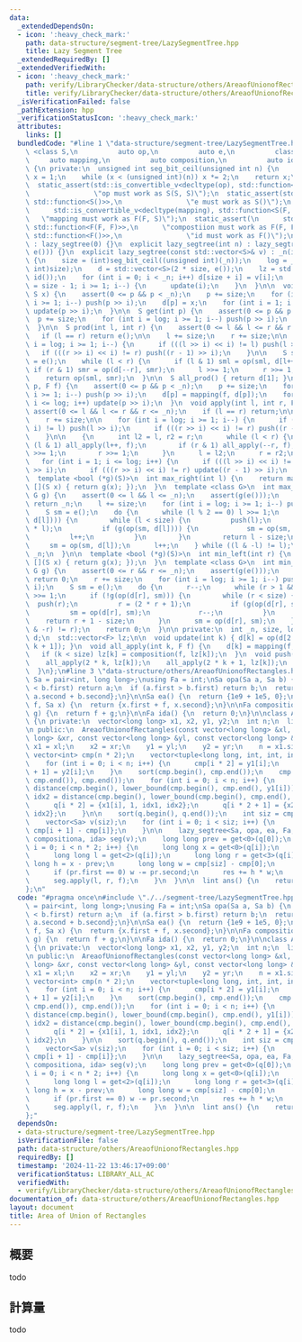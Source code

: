 ```yaml
---
data:
  _extendedDependsOn:
  - icon: ':heavy_check_mark:'
    path: data-structure/segment-tree/LazySegmentTree.hpp
    title: Lazy Segment Tree
  _extendedRequiredBy: []
  _extendedVerifiedWith:
  - icon: ':heavy_check_mark:'
    path: verify/LibraryChecker/data-structure/others/AreaofUnionofRectangles.test.cpp
    title: verify/LibraryChecker/data-structure/others/AreaofUnionofRectangles.test.cpp
  _isVerificationFailed: false
  _pathExtension: hpp
  _verificationStatusIcon: ':heavy_check_mark:'
  attributes:
    links: []
  bundledCode: "#line 1 \"data-structure/segment-tree/LazySegmentTree.hpp\"\n\ntemplate\
    \ <class S,\n          auto op,\n          auto e,\n          class F,\n     \
    \     auto mapping,\n          auto composition,\n          auto id>\nstruct lazy_segtree\
    \ {\n private:\n  unsigned int seg_bit_ceil(unsigned int n) {\n    unsigned int\
    \ x = 1;\n    while (x < (unsigned int)(n)) x *= 2;\n    return x;\n  }\n\n public:\n\
    \  static_assert(std::is_convertible_v<decltype(op), std::function<S(S, S)>>,\n\
    \                \"op must work as S(S, S)\");\n  static_assert(std::is_convertible_v<decltype(e),\
    \ std::function<S()>>,\n                \"e must work as S()\");\n  static_assert(\n\
    \      std::is_convertible_v<decltype(mapping), std::function<S(F, S)>>,\n   \
    \   \"mapping must work as F(F, S)\");\n  static_assert(\n      std::is_convertible_v<decltype(composition),\
    \ std::function<F(F, F)>>,\n      \"compostiion must work as F(F, F)\");\n  static_assert(std::is_convertible_v<decltype(id),\
    \ std::function<F()>>,\n                \"id must work as F()\");\n  lazy_segtree()\
    \ : lazy_segtree(0) {}\n  explicit lazy_segtree(int n) : lazy_segtree(std::vector<S>(n,\
    \ e())) {}\n  explicit lazy_segtree(const std::vector<S>& v) : _n(int(v.size()))\
    \ {\n    size = (int)seg_bit_ceil((unsigned int)(_n));\n    log = __builtin_ctz((unsigned\
    \ int)size);\n    d = std::vector<S>(2 * size, e());\n    lz = std::vector<F>(size,\
    \ id());\n    for (int i = 0; i < _n; i++) d[size + i] = v[i];\n    for (int i\
    \ = size - 1; i >= 1; i--) {\n      update(i);\n    }\n  }\n\n  void set(int p,\
    \ S x) {\n    assert(0 <= p && p < _n);\n    p += size;\n    for (int i = log;\
    \ i >= 1; i--) push(p >> i);\n    d[p] = x;\n    for (int i = 1; i <= log; i++)\
    \ update(p >> i);\n  }\n\n  S get(int p) {\n    assert(0 <= p && p < _n);\n  \
    \  p += size;\n    for (int i = log; i >= 1; i--) push(p >> i);\n    return d[p];\n\
    \  }\n\n  S prod(int l, int r) {\n    assert(0 <= l && l <= r && r <= _n);\n \
    \   if (l == r) return e();\n\n    l += size;\n    r += size;\n\n    for (int\
    \ i = log; i >= 1; i--) {\n      if (((l >> i) << i) != l) push(l >> i);\n   \
    \   if (((r >> i) << i) != r) push((r - 1) >> i);\n    }\n\n    S sml = e(), smr\
    \ = e();\n    while (l < r) {\n      if (l & 1) sml = op(sml, d[l++]);\n     \
    \ if (r & 1) smr = op(d[--r], smr);\n      l >>= 1;\n      r >>= 1;\n    }\n\n\
    \    return op(sml, smr);\n  }\n\n  S all_prod() { return d[1]; }\n\n  void apply(int\
    \ p, F f) {\n    assert(0 <= p && p < _n);\n    p += size;\n    for (int i = log;\
    \ i >= 1; i--) push(p >> i);\n    d[p] = mapping(f, d[p]);\n    for (int i = 1;\
    \ i <= log; i++) update(p >> i);\n  }\n  void apply(int l, int r, F f) {\n   \
    \ assert(0 <= l && l <= r && r <= _n);\n    if (l == r) return;\n\n    l += size;\n\
    \    r += size;\n\n    for (int i = log; i >= 1; i--) {\n      if (((l >> i) <<\
    \ i) != l) push(l >> i);\n      if (((r >> i) << i) != r) push((r - 1) >> i);\n\
    \    }\n\n    {\n      int l2 = l, r2 = r;\n      while (l < r) {\n        if\
    \ (l & 1) all_apply(l++, f);\n        if (r & 1) all_apply(--r, f);\n        l\
    \ >>= 1;\n        r >>= 1;\n      }\n      l = l2;\n      r = r2;\n    }\n\n \
    \   for (int i = 1; i <= log; i++) {\n      if (((l >> i) << i) != l) update(l\
    \ >> i);\n      if (((r >> i) << i) != r) update((r - 1) >> i);\n    }\n  }\n\n\
    \  template <bool (*g)(S)>\n  int max_right(int l) {\n    return max_right(l,\
    \ [](S x) { return g(x); });\n  }\n  template <class G>\n  int max_right(int l,\
    \ G g) {\n    assert(0 <= l && l <= _n);\n    assert(g(e()));\n    if (l == _n)\
    \ return _n;\n    l += size;\n    for (int i = log; i >= 1; i--) push(l >> i);\n\
    \    S sm = e();\n    do {\n      while (l % 2 == 0) l >>= 1;\n      if (!g(op(sm,\
    \ d[l]))) {\n        while (l < size) {\n          push(l);\n          l = (2\
    \ * l);\n          if (g(op(sm, d[l]))) {\n            sm = op(sm, d[l]);\n  \
    \          l++;\n          }\n        }\n        return l - size;\n      }\n \
    \     sm = op(sm, d[l]);\n      l++;\n    } while ((l & -l) != l);\n    return\
    \ _n;\n  }\n\n  template <bool (*g)(S)>\n  int min_left(int r) {\n    return min_left(r,\
    \ [](S x) { return g(x); });\n  }\n  template <class G>\n  int min_left(int r,\
    \ G g) {\n    assert(0 <= r && r <= _n);\n    assert(g(e()));\n    if (r == 0)\
    \ return 0;\n    r += size;\n    for (int i = log; i >= 1; i--) push((r - 1) >>\
    \ i);\n    S sm = e();\n    do {\n      r--;\n      while (r > 1 && (r % 2)) r\
    \ >>= 1;\n      if (!g(op(d[r], sm))) {\n        while (r < size) {\n        \
    \  push(r);\n          r = (2 * r + 1);\n          if (g(op(d[r], sm))) {\n  \
    \          sm = op(d[r], sm);\n            r--;\n          }\n        }\n    \
    \    return r + 1 - size;\n      }\n      sm = op(d[r], sm);\n    } while ((r\
    \ & -r) != r);\n    return 0;\n  }\n\n private:\n  int _n, size, log;\n  std::vector<S>\
    \ d;\n  std::vector<F> lz;\n\n  void update(int k) { d[k] = op(d[2 * k], d[2 *\
    \ k + 1]); }\n  void all_apply(int k, F f) {\n    d[k] = mapping(f, d[k]);\n \
    \   if (k < size) lz[k] = composition(f, lz[k]);\n  }\n  void push(int k) {\n\
    \    all_apply(2 * k, lz[k]);\n    all_apply(2 * k + 1, lz[k]);\n    lz[k] = id();\n\
    \  }\n};\n#line 3 \"data-structure/others/AreaofUnionofRectangles.hpp\"\nusing\
    \ Sa = pair<int, long long>;\nusing Fa = int;\nSa opa(Sa a, Sa b) {\n  if (a.first\
    \ < b.first) return a;\n  if (a.first > b.first) return b;\n  return {a.first,\
    \ a.second + b.second};\n}\n\nSa ea() {\n  return {1e9 + 1e5, 0};\n}\n\nSa mappinga(Fa\
    \ f, Sa x) {\n  return {x.first + f, x.second};\n}\n\nFa compositiona(Fa f, Fa\
    \ g) {\n  return f + g;\n}\n\nFa ida() {\n  return 0;\n}\n\nclass AreaofUnionofRectangles\
    \ {\n private:\n  vector<long long> x1, x2, y1, y2;\n  int n;\n  lint res = 0;\n\
    \n public:\n  AreaofUnionofRectangles(const vector<long long> &xl, const vector<long\
    \ long> &xr, const vector<long long> &yl, const vector<long long> &yr) {\n   \
    \ x1 = xl;\n    x2 = xr;\n    y1 = yl;\n    y2 = yr;\n    n = x1.size();\n   \
    \ vector<int> cmp(n * 2);\n    vector<tuple<long long, int, int, int>> q(n * 2);\n\
    \    for (int i = 0; i < n; i++) {\n      cmp[i * 2] = y1[i];\n      cmp[i * 2\
    \ + 1] = y2[i];\n    }\n    sort(cmp.begin(), cmp.end());\n    cmp.erase(unique(cmp.begin(),\
    \ cmp.end()), cmp.end());\n    for (int i = 0; i < n; i++) {\n      int idx1 =\
    \ distance(cmp.begin(), lower_bound(cmp.begin(), cmp.end(), y1[i]));\n      int\
    \ idx2 = distance(cmp.begin(), lower_bound(cmp.begin(), cmp.end(), y2[i]));\n\
    \      q[i * 2] = {x1[i], 1, idx1, idx2};\n      q[i * 2 + 1] = {x2[i], -1, idx1,\
    \ idx2};\n    }\n\n    sort(q.begin(), q.end());\n    int siz = cmp.size() - 1;\n\
    \    vector<Sa> v(siz);\n    for (int i = 0; i < siz; i++) {\n      v[i] = {0,\
    \ cmp[i + 1] - cmp[i]};\n    }\n\n    lazy_segtree<Sa, opa, ea, Fa, mappinga,\
    \ compositiona, ida> seg(v);\n    long long prev = get<0>(q[0]);\n    for (int\
    \ i = 0; i < n * 2; i++) {\n      long long x = get<0>(q[i]);\n      int f = get<1>(q[i]);\n\
    \      long long l = get<2>(q[i]);\n      long long r = get<3>(q[i]);\n      long\
    \ long h = x - prev;\n      long long w = cmp[siz] - cmp[0];\n      Sa pr = seg.all_prod();\n\
    \      if (pr.first == 0) w -= pr.second;\n      res += h * w;\n      prev = x;\n\
    \      seg.apply(l, r, f);\n    }\n  }\n\n  lint ans() {\n    return res;\n  }\n\
    };\n"
  code: "#pragma once\n#include \"./../segment-tree/LazySegmentTree.hpp\"\nusing Sa\
    \ = pair<int, long long>;\nusing Fa = int;\nSa opa(Sa a, Sa b) {\n  if (a.first\
    \ < b.first) return a;\n  if (a.first > b.first) return b;\n  return {a.first,\
    \ a.second + b.second};\n}\n\nSa ea() {\n  return {1e9 + 1e5, 0};\n}\n\nSa mappinga(Fa\
    \ f, Sa x) {\n  return {x.first + f, x.second};\n}\n\nFa compositiona(Fa f, Fa\
    \ g) {\n  return f + g;\n}\n\nFa ida() {\n  return 0;\n}\n\nclass AreaofUnionofRectangles\
    \ {\n private:\n  vector<long long> x1, x2, y1, y2;\n  int n;\n  lint res = 0;\n\
    \n public:\n  AreaofUnionofRectangles(const vector<long long> &xl, const vector<long\
    \ long> &xr, const vector<long long> &yl, const vector<long long> &yr) {\n   \
    \ x1 = xl;\n    x2 = xr;\n    y1 = yl;\n    y2 = yr;\n    n = x1.size();\n   \
    \ vector<int> cmp(n * 2);\n    vector<tuple<long long, int, int, int>> q(n * 2);\n\
    \    for (int i = 0; i < n; i++) {\n      cmp[i * 2] = y1[i];\n      cmp[i * 2\
    \ + 1] = y2[i];\n    }\n    sort(cmp.begin(), cmp.end());\n    cmp.erase(unique(cmp.begin(),\
    \ cmp.end()), cmp.end());\n    for (int i = 0; i < n; i++) {\n      int idx1 =\
    \ distance(cmp.begin(), lower_bound(cmp.begin(), cmp.end(), y1[i]));\n      int\
    \ idx2 = distance(cmp.begin(), lower_bound(cmp.begin(), cmp.end(), y2[i]));\n\
    \      q[i * 2] = {x1[i], 1, idx1, idx2};\n      q[i * 2 + 1] = {x2[i], -1, idx1,\
    \ idx2};\n    }\n\n    sort(q.begin(), q.end());\n    int siz = cmp.size() - 1;\n\
    \    vector<Sa> v(siz);\n    for (int i = 0; i < siz; i++) {\n      v[i] = {0,\
    \ cmp[i + 1] - cmp[i]};\n    }\n\n    lazy_segtree<Sa, opa, ea, Fa, mappinga,\
    \ compositiona, ida> seg(v);\n    long long prev = get<0>(q[0]);\n    for (int\
    \ i = 0; i < n * 2; i++) {\n      long long x = get<0>(q[i]);\n      int f = get<1>(q[i]);\n\
    \      long long l = get<2>(q[i]);\n      long long r = get<3>(q[i]);\n      long\
    \ long h = x - prev;\n      long long w = cmp[siz] - cmp[0];\n      Sa pr = seg.all_prod();\n\
    \      if (pr.first == 0) w -= pr.second;\n      res += h * w;\n      prev = x;\n\
    \      seg.apply(l, r, f);\n    }\n  }\n\n  lint ans() {\n    return res;\n  }\n\
    };"
  dependsOn:
  - data-structure/segment-tree/LazySegmentTree.hpp
  isVerificationFile: false
  path: data-structure/others/AreaofUnionofRectangles.hpp
  requiredBy: []
  timestamp: '2024-11-22 13:46:17+09:00'
  verificationStatus: LIBRARY_ALL_AC
  verifiedWith:
  - verify/LibraryChecker/data-structure/others/AreaofUnionofRectangles.test.cpp
documentation_of: data-structure/others/AreaofUnionofRectangles.hpp
layout: document
title: Area of Union of Rectangles
---
```


## 概要

todo

## 計算量
todo